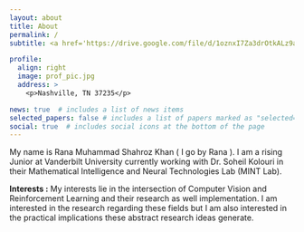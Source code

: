 ```yaml
---
layout: about
title: About
permalink: /
subtitle: <a href='https://drive.google.com/file/d/1oznxI7Za3drOtkALz9a4A4XKMe3TnkK3/view?usp=sharing'>Resume (Updated June 2022)</a>.

profile:
  align: right
  image: prof_pic.jpg
  address: >
    <p>Nashville, TN 37235</p>

news: true  # includes a list of news items
selected_papers: false # includes a list of papers marked as "selected={true}"
social: true  # includes social icons at the bottom of the page
---
```


My name is Rana Muhammad Shahroz Khan ( I go by Rana ). I am a rising Junior at Vanderbilt University currently working with Dr. Soheil Kolouri in their Mathematical Intelligence and Neural Technologies Lab (MINT Lab). <br>

**Interests :** My interests lie in the intersection of Computer Vision and Reinforcement Learning and their research as well implementation. I am interested in the research regarding these fields but I am also interested in the practical implications these abstract research ideas generate. <br>
